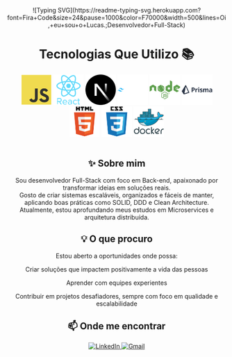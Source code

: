 <div align="center">
  ![Typing SVG](https://readme-typing-svg.herokuapp.com?font=Fira+Code&size=24&pause=1000&color=F70000&width=500&lines=Oi,+eu+sou+o+Lucas.;Desenvolvedor+Full-Stack)
</div>

<div align="center">
  <h1>Tecnologias Que Utilizo 📚</h1>
</div>

<div align="center">
  <img alt="JavaScript" height="70" width="70" src="https://github.com/devicons/devicon/blob/master/icons/javascript/javascript-original.svg"/>
  <img alt="React" height="70" width="70" src="https://github.com/devicons/devicon/blob/master/icons/react/react-original-wordmark.svg"/>
  <img alt="Next.js" height="70" width="70" src="https://github.com/devicons/devicon/blob/master/icons/nextjs/nextjs-original.svg"/>
  <img alt="TailwindCSS" height="70" width="70" src="https://github.com/devicons/devicon/blob/master/icons/tailwindcss/tailwindcss-original-wordmark.svg"/>
  <img alt="Node.js" height="70" width="70" src="https://github.com/devicons/devicon/blob/master/icons/nodejs/nodejs-plain-wordmark.svg"/>
  <img alt="Prisma" height="70" width="70" src="https://github.com/devicons/devicon/blob/master/icons/prisma/prisma-original-wordmark.svg"/>
  <img alt="HTML5" height="70" width="70" src="https://github.com/devicons/devicon/blob/master/icons/html5/html5-original-wordmark.svg"/>
  <img alt="CSS3" height="70" width="70" src="https://github.com/devicons/devicon/blob/master/icons/css3/css3-original-wordmark.svg"/>
  <img alt="Docker" height="70" width="70" src="https://github.com/devicons/devicon/blob/master/icons/docker/docker-original-wordmark.svg"/>
</div>
<br/>

<div align="center">
  <h2>✨ Sobre mim</h2>
  <p>
    Sou desenvolvedor Full-Stack com foco em Back-end, apaixonado por transformar ideias em soluções reais.<br/>
    Gosto de criar sistemas escaláveis, organizados e fáceis de manter, aplicando boas práticas como SOLID, DDD e Clean Architecture.<br/>
    Atualmente, estou aprofundando meus estudos em Microservices e arquitetura distribuída.
  </p>
</div>

<div align="center">
  <h2>💡 O que procuro</h2>
  <p>Estou aberto a oportunidades onde possa:</p>
  <p>Criar soluções que impactem positivamente a vida das pessoas</p>
  <p>Aprender com equipes experientes</p>
  <p>Contribuir em projetos desafiadores, sempre com foco em qualidade e escalabilidade</p>
</div>

<div align="center">
  <h2>📫 Onde me encontrar</h2>
  <a href="https://www.linkedin.com/in/lucas-navarro-a95595323/">
    <img src="https://img.shields.io/badge/LinkedIn-%230077B5?style=for-the-badge&logo=linkedin&logoColor=white" alt="LinkedIn"/>
  </a>
  <a href="mailto:lucasscquiavondev@gmail.com">
    <img src="https://img.shields.io/badge/Gmail-D14836?style=for-the-badge&logo=gmail&logoColor=white" alt="Gmail"/>
  </a>
</div>
